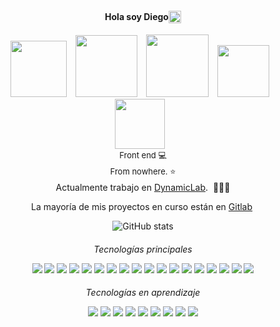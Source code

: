 <h4 align="center" style="font-weight: bold; display:flex; flex-direction: row; justify-content: center; align-items: center;">Hola soy Diego <img src="https://raw.githubusercontent.com/blackcater/blackcater/main/images/Hi.gif" width="20"/></h4>
<div align="center">
  <a href="https://twitter.com/DiegoNash01"><img src="https://img.shields.io/badge/Twitter-1DA1F2?style=for-the-badge&logo=twitter&logoColor=white" style="width: 90px; margin-right: 10px"/></a>
  <a href="https://www.linkedin.com/in/diego-godoy-70b79a139/"><img src="https://img.shields.io/badge/LinkedIn-0077B5?style=for-the-badge&logo=linkedin&logoColor=white" style="width: 99px; margin-right: 10px"/></a>
  <a href="https://www.facebook.com/askingwhyistay.diego.godoy"><img src="https://img.shields.io/badge/Facebook-1877F2?style=for-the-badge&logo=facebook&logoColor=white" style="width: 100px; margin-right: 10px;"/></a>
  <a href="https://gitlab.com/dgodoy97"><img src="https://img.shields.io/badge/GitLab-330F63?style=for-the-badge&logo=gitlab&logoColor=white" style="width: 83px; margin-right: 10px;"/></a>
  <a href="https://steamcommunity.com/id/nobie_cl/"><img src="https://img.shields.io/badge/Steam-000000?style=for-the-badge&logo=steam&logoColor=white" style="width: 80px; margin-right: 10px;"/></a>
  
</div>
<p  align="center" style="font-size: 13px; margin-bottom: -10px; margin-top: 1px">Front end 💻<p><p align="center" style="font-size: 13px; margin-bottom: -10px;">From nowhere. ⭐️<p>
<p align="center">Actualmente trabajo en <a href="http://www.dynamiclab.cl/">DynamicLab</a>.&nbsp; 🧑🏼‍🚀</p>
<p align="center">La mayoría de mis proyectos en curso están en <a href="https://gitlab.com/dgodoy97">Gitlab</a>&nbsp;</p>
<div align="center">

![GitHub stats](https://github-readme-stats.vercel.app/api?username=Izzycl&show_icons=true&theme=dracula)

</div>
<h6 align="center" style="margin-bottom: 0px">Tecnologías principales</h6>
<p align="center" style="margin-bottom: -0px">
  <img src="https://img.shields.io/badge/React_Native-20232A?style=for-the-badge&logo=react&logoColor=61DAFB" />
  <img src="https://img.shields.io/badge/Node.js-339933?style=for-the-badge&logo=nodedotjs&logoColor=white" />
  <img src="https://img.shields.io/badge/npm-CB3837?style=for-the-badge&logo=npm&logoColor=white" />
  <img src="https://img.shields.io/badge/Yarn-2C8EBB?style=for-the-badge&logo=yarn&logoColor=white" />
  <img src="https://img.shields.io/badge/Sass-CC6699?style=for-the-badge&logo=sass&logoColor=white" />
  <img src="https://img.shields.io/badge/Express.js-000000?style=for-the-badge&logo=express&logoColor=white" />
  <img src="https://img.shields.io/badge/React-20232A?style=for-the-badge&logo=react&logoColor=61DAFB" />
  <img src="https://img.shields.io/badge/Vue.js-35495E?style=for-the-badge&logo=vuedotjs&logoColor=4FC08D" />
  <img src="https://img.shields.io/badge/Bootstrap-563D7C?style=for-the-badge&logo=bootstrap&logoColor=white" />
  <img src="https://img.shields.io/badge/HTML5-E34F26?style=for-the-badge&logo=html5&logoColor=white" />
  <img src="https://img.shields.io/badge/Postman-FF6C37?style=for-the-badge&logo=Postman&logoColor=white" />
  <img src="https://img.shields.io/badge/Insomnia-5849be?style=for-the-badge&logo=Insomnia&logoColor=white" />
  <img src="https://img.shields.io/badge/CSS3-1572B6?style=for-the-badge&logo=css3&logoColor=white" />
  <img src="https://img.shields.io/badge/JavaScript-F7DF1E?style=for-the-badge&logo=javascript&logoColor=black" />
  <img src="https://img.shields.io/badge/TypeScript-007ACC?style=for-the-badge&logo=typescript&logoColor=white" />
  <img src="https://img.shields.io/badge/PHP-777BB4?style=for-the-badge&logo=php&logoColor=white" />
  <img src="https://img.shields.io/badge/Redux-593D88?style=for-the-badge&logo=redux&logoColor=white" />
  <img src="https://img.shields.io/badge/MySQL-00000F?style=for-the-badge&logo=mysql&logoColor=white" />

</p>
<h6 align="center" style="margin-bottom: 0px;">Tecnologías en aprendizaje</h6>
<p align="center">
<img src="https://img.shields.io/badge/nuxt.js-00C58E?style=for-the-badge&logo=nuxtdotjs&logoColor=white" />
<img src="https://img.shields.io/badge/next.js-000000?style=for-the-badge&logo=nextdotjs&logoColor=white" />
<img src="https://img.shields.io/badge/GraphQl-E10098?style=for-the-badge&logo=graphql&logoColor=white" />
<img src="https://img.shields.io/badge/Docker-2CA5E0?style=for-the-badge&logo=docker&logoColor=white" />
<img src="https://img.shields.io/badge/Python-FFD43B?style=for-the-badge&logo=python&logoColor=darkgreen" />
<img src="https://img.shields.io/badge/Kotlin-0095D5?&style=for-the-badge&logo=kotlin&logoColor=white" />
<img src="https://img.shields.io/badge/Dart-0175C2?style=for-the-badge&logo=dart&logoColor=white" />
<img src="https://img.shields.io/badge/Ruby-CC342D?style=for-the-badge&logo=ruby&logoColor=white" />
<img src="https://img.shields.io/badge/MongoDB-4EA94B?style=for-the-badge&logo=mongodb&logoColor=white" />

</p>
